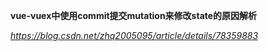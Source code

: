 **vue-vuex中使用commit提交mutation来修改state的原因解析**

*https://blog.csdn.net/zhq2005095/article/details/78359883*

